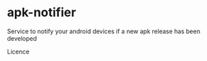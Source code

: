 # apk-notifier
Service to notify your android devices if a new apk release has been developed

Licence


